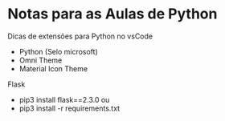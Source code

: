 # Notas para as Aulas de Python

Dicas de extensões para Python no vsCode
- Python (Selo microsoft)
- Omni Theme
- Material Icon Theme


Flask
- pip3 install flask==2.3.0
ou
- pip3 install -r requirements.txt